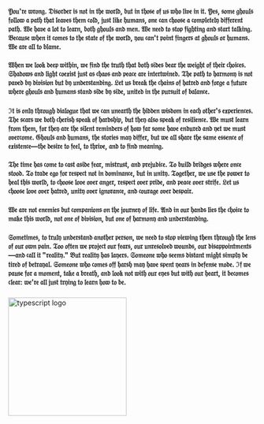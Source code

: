 #### 𝔜𝔬𝔲'𝔯𝔢 𝔴𝔯𝔬𝔫𝔤. 𝔇𝔦𝔰𝔬𝔯𝔡𝔢𝔯 𝔦𝔰 𝔫𝔬𝔱 𝔦𝔫 𝔱𝔥𝔢 𝔴𝔬𝔯𝔩𝔡, 𝔟𝔲𝔱 𝔦𝔫 𝔱𝔥𝔬𝔰𝔢 𝔬𝔣 𝔲𝔰 𝔴𝔥𝔬 𝔩𝔦𝔳𝔢 𝔦𝔫 𝔦𝔱. 𝔜𝔢𝔰, 𝔰𝔬𝔪𝔢 𝔤𝔥𝔬𝔲𝔩𝔰 𝔣𝔬𝔩𝔩𝔬𝔴 𝔞 𝔭𝔞𝔱𝔥 𝔱𝔥𝔞𝔱 𝔩𝔢𝔞𝔳𝔢𝔰 𝔱𝔥𝔢𝔪 𝔠𝔬𝔩𝔡, 𝔧𝔲𝔰𝔱 𝔩𝔦𝔨𝔢 𝔥𝔲𝔪𝔞𝔫𝔰, 𝔬𝔫𝔢 𝔠𝔞𝔫 𝔠𝔥𝔬𝔬𝔰𝔢 𝔞 𝔠𝔬𝔪𝔭𝔩𝔢𝔱𝔢𝔩𝔶 𝔡𝔦𝔣𝔣𝔢𝔯𝔢𝔫𝔱 𝔭𝔞𝔱𝔥. 𝔚𝔢 𝔥𝔞𝔳𝔢 𝔞 𝔩𝔬𝔱 𝔱𝔬 𝔩𝔢𝔞𝔯𝔫, 𝔟𝔬𝔱𝔥 𝔤𝔥𝔬𝔲𝔩𝔰 𝔞𝔫𝔡 𝔪𝔢𝔫. 𝔚𝔢 𝔫𝔢𝔢𝔡 𝔱𝔬 𝔰𝔱𝔬𝔭 𝔣𝔦𝔤𝔥𝔱𝔦𝔫𝔤 𝔞𝔫𝔡 𝔰𝔱𝔞𝔯𝔱 𝔱𝔞𝔩𝔨𝔦𝔫𝔤. 𝔅𝔢𝔠𝔞𝔲𝔰𝔢 𝔴𝔥𝔢𝔫 𝔦𝔱 𝔠𝔬𝔪𝔢𝔰 𝔱𝔬 𝔱𝔥𝔢 𝔰𝔱𝔞𝔱𝔢 𝔬𝔣 𝔱𝔥𝔢 𝔴𝔬𝔯𝔩𝔡, 𝔶𝔬𝔲 𝔠𝔞𝔫'𝔱 𝔭𝔬𝔦𝔫𝔱 𝔣𝔦𝔫𝔤𝔢𝔯𝔰 𝔞𝔱 𝔤𝔥𝔬𝔲𝔩𝔰 𝔬𝔯 𝔥𝔲𝔪𝔞𝔫𝔰. 𝔚𝔢 𝔞𝔯𝔢 𝔞𝔩𝔩 𝔱𝔬 𝔟𝔩𝔞𝔪𝔢.

#### 𝔚𝔥𝔢𝔫 𝔴𝔢 𝔩𝔬𝔬𝔨 𝔡𝔢𝔢𝔭 𝔴𝔦𝔱𝔥𝔦𝔫, 𝔴𝔢 𝔣𝔦𝔫𝔡 𝔱𝔥𝔢 𝔱𝔯𝔲𝔱𝔥 𝔱𝔥𝔞𝔱 𝔟𝔬𝔱𝔥 𝔰𝔦𝔡𝔢𝔰 𝔟𝔢𝔞𝔯 𝔱𝔥𝔢 𝔴𝔢𝔦𝔤𝔥𝔱 𝔬𝔣 𝔱𝔥𝔢𝔦𝔯 𝔠𝔥𝔬𝔦𝔠𝔢𝔰. 𝔖𝔥𝔞𝔡𝔬𝔴𝔰 𝔞𝔫𝔡 𝔩𝔦𝔤𝔥𝔱 𝔠𝔬𝔢𝔵𝔦𝔰𝔱 𝔧𝔲𝔰𝔱 𝔞𝔰 𝔠𝔥𝔞𝔬𝔰 𝔞𝔫𝔡 𝔭𝔢𝔞𝔠𝔢 𝔞𝔯𝔢 𝔦𝔫𝔱𝔢𝔯𝔱𝔴𝔦𝔫𝔢𝔡. 𝔗𝔥𝔢 𝔭𝔞𝔱𝔥 𝔱𝔬 𝔥𝔞𝔯𝔪𝔬𝔫𝔶 𝔦𝔰 𝔫𝔬𝔱 𝔭𝔞𝔳𝔢𝔡 𝔟𝔶 𝔡𝔦𝔳𝔦𝔰𝔦𝔬𝔫 𝔟𝔲𝔱 𝔟𝔶 𝔲𝔫𝔡𝔢𝔯𝔰𝔱𝔞𝔫𝔡𝔦𝔫𝔤. 𝔏𝔢𝔱 𝔲𝔰 𝔟𝔯𝔢𝔞𝔨 𝔱𝔥𝔢 𝔠𝔥𝔞𝔦𝔫𝔰 𝔬𝔣 𝔥𝔞𝔱𝔯𝔢𝔡 𝔞𝔫𝔡 𝔣𝔬𝔯𝔤𝔢 𝔞 𝔣𝔲𝔱𝔲𝔯𝔢 𝔴𝔥𝔢𝔯𝔢 𝔤𝔥𝔬𝔲𝔩𝔰 𝔞𝔫𝔡 𝔥𝔲𝔪𝔞𝔫𝔰 𝔰𝔱𝔞𝔫𝔡 𝔰𝔦𝔡𝔢 𝔟𝔶 𝔰𝔦𝔡𝔢, 𝔲𝔫𝔦𝔱𝔢𝔡 𝔦𝔫 𝔱𝔥𝔢 𝔭𝔲𝔯𝔰𝔲𝔦𝔱 𝔬𝔣 𝔟𝔞𝔩𝔞𝔫𝔠𝔢.

#### ℑ𝔱 𝔦𝔰 𝔬𝔫𝔩𝔶 𝔱𝔥𝔯𝔬𝔲𝔤𝔥 𝔡𝔦𝔞𝔩𝔬𝔤𝔲𝔢 𝔱𝔥𝔞𝔱 𝔴𝔢 𝔠𝔞𝔫 𝔲𝔫𝔢𝔞𝔯𝔱𝔥 𝔱𝔥𝔢 𝔥𝔦𝔡𝔡𝔢𝔫 𝔴𝔦𝔰𝔡𝔬𝔪 𝔦𝔫 𝔢𝔞𝔠𝔥 𝔬𝔱𝔥𝔢𝔯'𝔰 𝔢𝔵𝔭𝔢𝔯𝔦𝔢𝔫𝔠𝔢𝔰. 𝔗𝔥𝔢 𝔰𝔠𝔞𝔯𝔰 𝔴𝔢 𝔟𝔬𝔱𝔥 𝔠𝔥𝔢𝔯𝔦𝔰𝔥 𝔰𝔭𝔢𝔞𝔨 𝔬𝔣 𝔥𝔞𝔯𝔡𝔰𝔥𝔦𝔭, 𝔟𝔲𝔱 𝔱𝔥𝔢𝔶 𝔞𝔩𝔰𝔬 𝔰𝔭𝔢𝔞𝔨 𝔬𝔣 𝔯𝔢𝔰𝔦𝔩𝔦𝔢𝔫𝔠𝔢. 𝔚𝔢 𝔪𝔲𝔰𝔱 𝔩𝔢𝔞𝔯𝔫 𝔣𝔯𝔬𝔪 𝔱𝔥𝔢𝔪, 𝔣𝔬𝔯 𝔱𝔥𝔢𝔶 𝔞𝔯𝔢 𝔱𝔥𝔢 𝔰𝔦𝔩𝔢𝔫𝔱 𝔯𝔢𝔪𝔦𝔫𝔡𝔢𝔯𝔰 𝔬𝔣 𝔥𝔬𝔴 𝔣𝔞𝔯 𝔰𝔬𝔪𝔢 𝔥𝔞𝔳𝔢 𝔢𝔫𝔡𝔲𝔯𝔢𝔡 𝔞𝔫𝔡 𝔶𝔢𝔱 𝔴𝔢 𝔪𝔲𝔰𝔱 𝔬𝔳𝔢𝔯𝔠𝔬𝔪𝔢. 𝔊𝔥𝔬𝔲𝔩𝔰 𝔞𝔫𝔡 𝔥𝔲𝔪𝔞𝔫𝔰, 𝔱𝔥𝔢 𝔰𝔱𝔬𝔯𝔦𝔢𝔰 𝔪𝔞𝔶 𝔡𝔦𝔣𝔣𝔢𝔯, 𝔟𝔲𝔱 𝔴𝔢 𝔞𝔩𝔩 𝔰𝔥𝔞𝔯𝔢 𝔱𝔥𝔢 𝔰𝔞𝔪𝔢 𝔢𝔰𝔰𝔢𝔫𝔠𝔢 𝔬𝔣 𝔢𝔵𝔦𝔰𝔱𝔢𝔫𝔠𝔢—𝔱𝔥𝔢 𝔡𝔢𝔰𝔦𝔯𝔢 𝔱𝔬 𝔣𝔢𝔢𝔩, 𝔱𝔬 𝔱𝔥𝔯𝔦𝔳𝔢, 𝔞𝔫𝔡 𝔱𝔬 𝔣𝔦𝔫𝔡 𝔪𝔢𝔞𝔫𝔦𝔫𝔤.

#### 𝔗𝔥𝔢 𝔱𝔦𝔪𝔢 𝔥𝔞𝔰 𝔠𝔬𝔪𝔢 𝔱𝔬 𝔠𝔞𝔰𝔱 𝔞𝔰𝔦𝔡𝔢 𝔣𝔢𝔞𝔯, 𝔪𝔦𝔰𝔱𝔯𝔲𝔰𝔱, 𝔞𝔫𝔡 𝔭𝔯𝔢𝔧𝔲𝔡𝔦𝔠𝔢. 𝔗𝔬 𝔟𝔲𝔦𝔩𝔡 𝔟𝔯𝔦𝔡𝔤𝔢𝔰 𝔴𝔥𝔢𝔯𝔢 𝔬𝔫𝔠𝔢 𝔰𝔱𝔬𝔬𝔡. 𝔗𝔬 𝔱𝔯𝔞𝔡𝔢 𝔢𝔤𝔬 𝔣𝔬𝔯 𝔯𝔢𝔰𝔭𝔢𝔠𝔱 𝔫𝔬𝔱 𝔦𝔫 𝔡𝔬𝔪𝔦𝔫𝔞𝔫𝔠𝔢, 𝔟𝔲𝔱 𝔦𝔫 𝔲𝔫𝔦𝔱𝔶. 𝔗𝔬𝔤𝔢𝔱𝔥𝔢𝔯, 𝔴𝔢 𝔲𝔰𝔢 𝔱𝔥𝔢 𝔭𝔬𝔴𝔢𝔯 𝔱𝔬 𝔥𝔢𝔞𝔩 𝔱𝔥𝔦𝔰 𝔴𝔬𝔯𝔩𝔡, 𝔱𝔬 𝔠𝔥𝔬𝔬𝔰𝔢 𝔩𝔬𝔳𝔢 𝔬𝔳𝔢𝔯 𝔞𝔫𝔤𝔢𝔯, 𝔯𝔢𝔰𝔭𝔢𝔠𝔱 𝔬𝔳𝔢𝔯 𝔭𝔯𝔦𝔡𝔢, 𝔞𝔫𝔡 𝔭𝔢𝔞𝔠𝔢 𝔬𝔳𝔢𝔯 𝔰𝔱𝔯𝔦𝔣𝔢. 𝔏𝔢𝔱 𝔲𝔰 𝔠𝔥𝔬𝔬𝔰𝔢 𝔩𝔬𝔳𝔢 𝔬𝔳𝔢𝔯 𝔥𝔞𝔱𝔯𝔢𝔡, 𝔲𝔫𝔦𝔱𝔶 𝔬𝔳𝔢𝔯 𝔦𝔤𝔫𝔬𝔯𝔞𝔫𝔠𝔢, 𝔞𝔫𝔡 𝔠𝔬𝔲𝔯𝔞𝔤𝔢 𝔬𝔳𝔢𝔯 𝔡𝔢𝔰𝔭𝔞𝔦𝔯.

#### 𝔚𝔢 𝔞𝔯𝔢 𝔫𝔬𝔱 𝔢𝔫𝔢𝔪𝔦𝔢𝔰 𝔟𝔲𝔱 𝔠𝔬𝔪𝔭𝔞𝔫𝔦𝔬𝔫𝔰 𝔬𝔫 𝔱𝔥𝔢 𝔧𝔬𝔲𝔯𝔫𝔢𝔶 𝔬𝔣 𝔩𝔦𝔣𝔢. 𝔄𝔫𝔡 𝔦𝔫 𝔬𝔲𝔯 𝔥𝔞𝔫𝔡𝔰 𝔩𝔦𝔢𝔰 𝔱𝔥𝔢 𝔠𝔥𝔬𝔦𝔠𝔢 𝔱𝔬 𝔪𝔞𝔨𝔢 𝔱𝔥𝔦𝔰 𝔴𝔬𝔯𝔩𝔡, 𝔫𝔬𝔱 𝔬𝔫𝔢 𝔬𝔣 𝔡𝔦𝔳𝔦𝔰𝔦𝔬𝔫, 𝔟𝔲𝔱 𝔬𝔫𝔢 𝔬𝔣 𝔥𝔞𝔯𝔪𝔬𝔫𝔶 𝔞𝔫𝔡 𝔲𝔫𝔡𝔢𝔯𝔰𝔱𝔞𝔫𝔡𝔦𝔫𝔤.

#### 𝔖𝔬𝔪𝔢𝔱𝔦𝔪𝔢𝔰, 𝔱𝔬 𝔱𝔯𝔲𝔩𝔶 𝔲𝔫𝔡𝔢𝔯𝔰𝔱𝔞𝔫𝔡 𝔞𝔫𝔬𝔱𝔥𝔢𝔯 𝔭𝔢𝔯𝔰𝔬𝔫, 𝔴𝔢 𝔫𝔢𝔢𝔡 𝔱𝔬 𝔰𝔱𝔬𝔭 𝔳𝔦𝔢𝔴𝔦𝔫𝔤 𝔱𝔥𝔢𝔪 𝔱𝔥𝔯𝔬𝔲𝔤𝔥 𝔱𝔥𝔢 𝔩𝔢𝔫𝔰 𝔬𝔣 𝔬𝔲𝔯 𝔬𝔴𝔫 𝔭𝔞𝔦𝔫. 𝔗𝔬𝔬 𝔬𝔣𝔱𝔢𝔫 𝔴𝔢 𝔭𝔯𝔬𝔧𝔢𝔠𝔱 𝔬𝔲𝔯 𝔣𝔢𝔞𝔯𝔰, 𝔬𝔲𝔯 𝔲𝔫𝔯𝔢𝔰𝔬𝔩𝔳𝔢𝔡 𝔴𝔬𝔲𝔫𝔡𝔰, 𝔬𝔲𝔯 𝔡𝔦𝔰𝔞𝔭𝔭𝔬𝔦𝔫𝔱𝔪𝔢𝔫𝔱𝔰—𝔞𝔫𝔡 𝔠𝔞𝔩𝔩 𝔦𝔱 "𝔯𝔢𝔞𝔩𝔦𝔱𝔶." 𝔅𝔲𝔱 𝔯𝔢𝔞𝔩𝔦𝔱𝔶 𝔥𝔞𝔰 𝔩𝔞𝔶𝔢𝔯𝔰. 𝔖𝔬𝔪𝔢𝔬𝔫𝔢 𝔴𝔥𝔬 𝔰𝔢𝔢𝔪𝔰 𝔡𝔦𝔰𝔱𝔞𝔫𝔱 𝔪𝔦𝔤𝔥𝔱 𝔰𝔦𝔪𝔭𝔩𝔶 𝔟𝔢 𝔱𝔦𝔯𝔢𝔡 𝔬𝔣 𝔟𝔢𝔱𝔯𝔞𝔶𝔞𝔩. 𝔖𝔬𝔪𝔢𝔬𝔫𝔢 𝔴𝔥𝔬 𝔠𝔬𝔪𝔢𝔰 𝔬𝔣𝔣 𝔥𝔞𝔯𝔰𝔥 𝔪𝔞𝔶 𝔥𝔞𝔳𝔢 𝔰𝔭𝔢𝔫𝔱 𝔶𝔢𝔞𝔯𝔰 𝔦𝔫 𝔡𝔢𝔣𝔢𝔫𝔰𝔢 𝔪𝔬𝔡𝔢. ℑ𝔣 𝔴𝔢 𝔭𝔞𝔲𝔰𝔢 𝔣𝔬𝔯 𝔞 𝔪𝔬𝔪𝔢𝔫𝔱, 𝔱𝔞𝔨𝔢 𝔞 𝔟𝔯𝔢𝔞𝔱𝔥, 𝔞𝔫𝔡 𝔩𝔬𝔬𝔨 𝔫𝔬𝔱 𝔴𝔦𝔱𝔥 𝔬𝔲𝔯 𝔢𝔶𝔢𝔰 𝔟𝔲𝔱 𝔴𝔦𝔱𝔥 𝔬𝔲𝔯 𝔥𝔢𝔞𝔯𝔱, 𝔦𝔱 𝔟𝔢𝔠𝔬𝔪𝔢𝔰 𝔠𝔩𝔢𝔞𝔯: 𝔴𝔢’𝔯𝔢 𝔞𝔩𝔩 𝔧𝔲𝔰𝔱 𝔱𝔯𝔶𝔦𝔫𝔤 𝔱𝔬 𝔩𝔢𝔞𝔯𝔫 𝔥𝔬𝔴 𝔱𝔬 𝔟𝔢.


###
<div align="left">
<img src="https://media.discordapp.net/attachments/1370469919572889665/1389643334028361838/3b49bfc6bde94d3e2600c4592039d030.jpg?ex=68655db5&is=68640c35&hm=176e6a47dfd0b2db1e4bb04c094fd9754d5e658fde921d6154afb2ad7ce7d260&=&format=webp" height="240" alt="typescript logo"  />
  <img width="120" />
